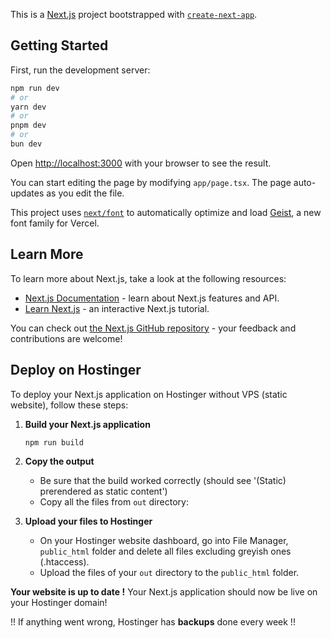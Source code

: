 This is a [Next.js](https://nextjs.org) project bootstrapped with [`create-next-app`](https://nextjs.org/docs/app/api-reference/cli/create-next-app).

## Getting Started

First, run the development server:

```bash
npm run dev
# or
yarn dev
# or
pnpm dev
# or
bun dev
```

Open [http://localhost:3000](http://localhost:3000) with your browser to see the result.

You can start editing the page by modifying `app/page.tsx`. The page auto-updates as you edit the file.

This project uses [`next/font`](https://nextjs.org/docs/app/building-your-application/optimizing/fonts) to automatically optimize and load [Geist](https://vercel.com/font), a new font family for Vercel.

## Learn More

To learn more about Next.js, take a look at the following resources:

- [Next.js Documentation](https://nextjs.org/docs) - learn about Next.js features and API.
- [Learn Next.js](https://nextjs.org/learn) - an interactive Next.js tutorial.

You can check out [the Next.js GitHub repository](https://github.com/vercel/next.js) - your feedback and contributions are welcome!

## Deploy on Hostinger

To deploy your Next.js application on Hostinger without VPS (static website), follow these steps:

1. **Build your Next.js application**

   ```bash
   npm run build
   ```

2. **Copy the output**

   - Be sure that the build worked correctly (should see '(Static) prerendered as static content')
   - Copy all the files from `out` directory:

3. **Upload your files to Hostinger**

   - On your Hostinger website dashboard, go into File Manager, `public_html` folder and delete all files excluding greyish ones (.htaccess).
   - Upload the files of your `out` directory to the `public_html` folder.

**Your website is up to date !**
Your Next.js application should now be live on your Hostinger domain!

!! If anything went wrong, Hostinger has **backups** done every week !!

